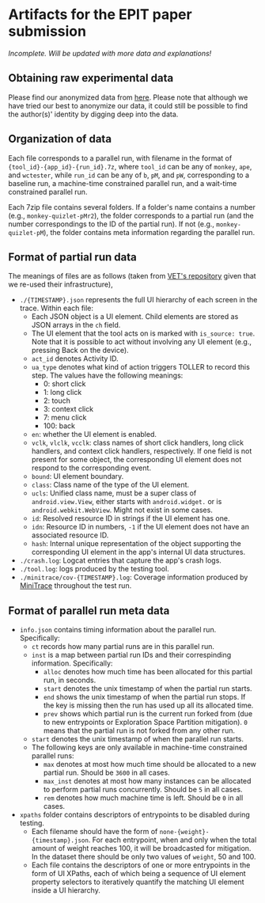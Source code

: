 # Artifacts for the EPIT paper submission

*Incomplete. Will be updated with more data and explanations!*

## Obtaining raw experimental data

Please find our anonymized data from [here](https://github.com/EpitPaper/main/releases/tag/ase2022). Please note that although we have tried our best to anonymize our data, it could still be possible to find the author(s)' identity by digging deep into the data.

## Organization of data

Each file corresponds to a parallel run, with filename in the format of `{tool_id}-{app_id}-{run_id}.7z`, where `tool_id` can be any of `monkey`, `ape`, and `wctester`, while `run_id` can be any of `b`, `pM`, and `pW`, corresponding to a baseline run, a machine-time constrained parallel run, and a wait-time constrained parallel run.

Each 7zip file contains several folders. If a folder's name contains a number (e.g., `monkey-quizlet-pMr2`), the folder corresponds to a partial run (and the number correspondings to the ID of the partial run). If not (e.g., `monkey-quizlet-pM`), the folder contains meta information regarding the parallel run.

## Format of partial run data

The meanings of files are as follows (taken from [VET's repository](https://github.com/VET-UI-Testing/main) given that we re-used their infrastructure),

- `./{TIMESTAMP}.json` represents the full UI hierarchy of each screen in the trace. Within each file:
  - Each JSON object is a UI element. Child elements are stored as JSON arrays in the `ch` field.
  - The UI element that the tool acts on is marked with `is_source: true`. Note that it is possible to act without involving any UI element (e.g., pressing Back on the device).
  - `act_id` denotes Activity ID.
  - `ua_type` denotes what kind of action triggers TOLLER to record this step. The values have the following meanings:
    * 0: short click
    * 1: long click
    * 2: touch
    * 3: context click
    * 7: menu click
    * 100: back
  - `en`: whether the UI element is enabled.
  - `vclk`, `vlclk`, `vcclk`: class names of short click handlers, long click handlers, and context click handlers, respectively. If one field is not present for some object, the corresponding UI element does not respond to the corresponding event.
  - `bound`: UI element boundary.
  - `class`: Class name of the type of the UI element.
  - `ucls`: Unified class name, must be a super class of `android.view.View`, either starts with `android.widget.` or is `android.webkit.WebView`. Might not exist in some cases.
  - `id`: Resolved resource ID in strings if the UI element has one.
  - `idn`: Resource ID in numbers, `-1` if the UI element does not have an associated resource ID.
  - `hash`: Internal unique representation of the object supporting the corresponding UI element in the app's internal UI data structures.
- `./crash.log`: Logcat entries that capture the app's crash logs.
- `./tool.log`: logs produced by the testing tool.
- `./minitrace/cov-{TIMESTAMP}.log`: Coverage information produced by [MiniTrace](http://gutianxiao.com/ape/install-mini-tracing) throughout the test run.

## Format of parallel run meta data

- `info.json` contains timing information about the parallel run. Specifically:
  - `ct` records how many partial runs are in this parallel run.
  - `inst` is a map between partial run IDs and their correspinding information. Specifically:
    * `alloc` denotes how much time has been allocated for this partial run, in seconds.
    * `start` denotes the unix timestamp of when the partial run starts.
    * `end` shows the unix timestamp of when the partial run stops. If the key is missing then the run has used up all its allocated time.
    * `prev` shows which partial run is the current run forked from (due to new entrypoints or Exploration Space Partition mitigation). `0` means that the partial run is not forked from any other run.
  - `start` denotes the unix timestamp of when the parallel run starts.
  - The following keys are only available in machine-time constrained parallel runs:
    * `max` denotes at most how much time should be allocated to a new partial run. Should be `3600` in all cases.
    * `max_inst` denotes at most how many instances can be allocated to perform partial runs concurrently. Should be `5` in all cases.
    * `rem` denotes how much machine time is left. Should be `0` in all cases.
- `xpaths` folder contains descriptors of entrypoints to be disabled during testing.
  - Each filename should have the form of `none-{weight}-{timestamp}.json`. For each entrypoint, when and only when the total amount of weight reaches 100, it will be broadcasted for mitigation. In the dataset there should be only two values of `weight`, 50 and 100.
  - Each file contains the descriptors of one or more entrypoints in the form of UI XPaths, each of which being a sequence of UI element property selectors to iteratively quantify the matching UI element inside a UI hierarchy.
